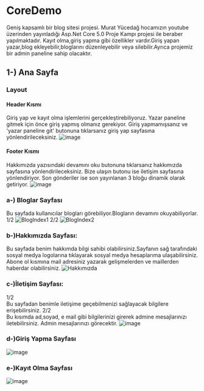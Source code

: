 # CoreDemo
Geniş kapsamlı bir blog sitesi projesi. Murat Yücedağ hocamızın youtube üzerinden yayınladığı Asp.Net Core 5.0 Proje Kampı projesi ile beraber yapılmaktadır.
Kayıt olma,giriş yapma gibi özellikler vardır.Giriş yapan yazar,blog ekleyebilir,bloglarını düzenleyebilir veya silebilir.Ayrıca projemiz bir admin paneline sahip olacaktır.

## 1-) Ana Sayfa
### Layout
#### Header Kısmı
Giriş yap ve kayıt olma işlemlerini gerçekleştirebiliyoruz. Yazar paneline gitmek için önce giriş yapmış olmanız gerekiyor. Giriş  yapmamışsanız ve 'yazar paneline git' butonuna tıklarsanız giriş yap sayfasına yönlendirileceksiniz.
![image](https://github.com/Adilusta/CoreDemo/assets/83319176/67c0e760-b990-4323-a5a1-007e8c312b32)
#### Footer Kısmı
Hakkımızda yazısındaki devamını oku butonuna tıklarsanız hakkımızda sayfasına yönlendirileceksiniz. Bize ulaşın butonu ise iletişim sayfasına yönlendiriyor. Son gönderiler ise son yayınlanan 3 bloğu dinamik olarak getiriyor.
![image](https://github.com/Adilusta/CoreDemo/assets/83319176/bfebbe39-b6f0-4a53-98fb-5b6be00f5898)


### a-) Bloglar Sayfası
Bu sayfada kullanıcılar blogları görebiliyor.Blogların devamını okuyabiliyorlar. <br/>
1/2
![BlogIndex1](https://github.com/Adilusta/CoreDemo/assets/83319176/313bf3ab-4693-4027-bd5f-ab6ac2b9ea89)
2/2
![BlogIndex2](https://github.com/Adilusta/CoreDemo/assets/83319176/bc8dbcd9-7fe7-4635-b93e-95543adffaa1)
### b-)Hakkımızda Sayfası:
Bu sayfada benim hakkımda bilgi sahibi olabilirsiniz.Sayfanın sağ tarafındaki sosyal medya logolarına tıklayarak sosyal medya hesaplarıma ulaşabilirsiniz. Abone ol kısmına mail adresiniz yazarak gelişmelerden ve maillerden haberdar olabilirsiniz.
![Hakkımızda](https://github.com/Adilusta/CoreDemo/assets/83319176/cc24d9c2-752b-4bd8-8623-e71bb79bfa67)
### c-)İletişim Sayfası:
1/2 <br/>
Bu sayfadan benimle iletişime geçebilmenizi sağlayacak bilgilere erişebilirsiniz.
2/2  <br/>
Bu kısımda ad,soyad, e mail gibi bilgilerinizi girerek admine mesajlarınızı iletebilirsiniz. Admin mesajlarınızı görecektir.
![image](https://github.com/Adilusta/CoreDemo/assets/83319176/97ed8bae-b884-4f3e-90ec-fbe1478135cf)
### d-)Giriş Yapma Sayfası
![image](https://github.com/Adilusta/CoreDemo/assets/83319176/1fbcab23-5f2d-4b21-b5c6-1543a0659f49)
### e-)Kayıt Olma Sayfası
![image](https://github.com/Adilusta/CoreDemo/assets/83319176/b496ac1f-313a-43f7-bc1a-adb8104e21ef)
